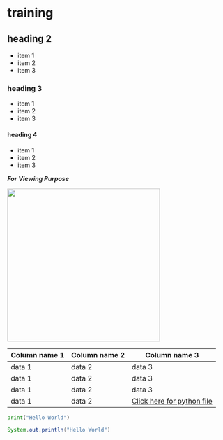 # training
## heading 2
* item 1
* item 2
* item 3
### heading 3
- item 1
- item 2
- item 3
#### heading 4
+ item 1
+ item 2
+ item 3

***_For Viewing Purpose_***
<!---comment--->
<img src ="https://static.vecteezy.com/system/resources/previews/012/697/295/non_2x/3d-python-programming-language-logo-free-png.png" width="350" height ="350">

|Column name 1|Column name 2|Column name 3|
---|---|---|
|data 1|data 2|data 3|
|data 1|data 2|data 3|
|data 1|data 2|data 3|
|data 1|data 2|[Click here for python file](https://github.com/nikhilmani2/training/blob/main/circle.py)|

```python
print("Hello World")
```

```java
System.out.println("Hello World")
```